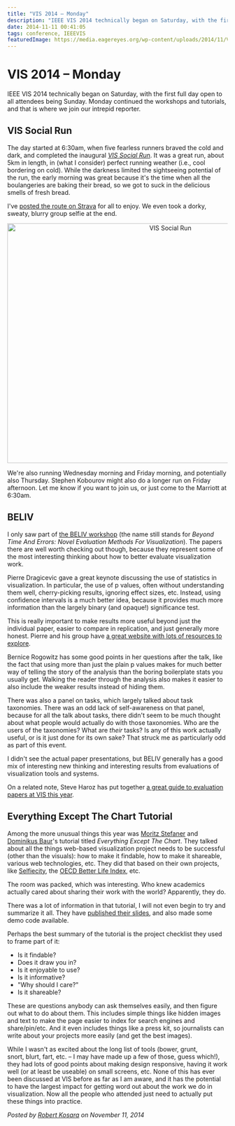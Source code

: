 ```yaml
---
title: "VIS 2014 – Monday"
description: "IEEE VIS 2014 technically began on Saturday, with the first full day open to all attendees being Sunday. Monday continued the workshops and tutorials, and that is where we join our intrepid reporter."
date: 2014-11-11 00:41:05
tags: conference, IEEEVIS
featuredImage: https://media.eagereyes.org/wp-content/uploads/2014/11/VIS-Social-Run.jpg
---
```


# VIS 2014 – Monday

IEEE VIS 2014 technically began on Saturday, with the first full day open to all attendees being Sunday. Monday continued the workshops and tutorials, and that is where we join our intrepid reporter.

## VIS Social Run

The day started at 6:30am, when five fearless runners braved the cold and dark, and completed the inaugural <em><a title="The VIS Sports Authority" href="https://eagereyes.org/blog/2014/the-vis-sports-authority">VIS Social Run</a></em>. It was a great run, about 5km in length, in (what I consider) perfect running weather (i.e., cool bordering on cold). While the darkness limited the sightseeing potential of the run, the early morning was great because it's the time when all the boulangeries are baking their bread, so we got to suck in the delicious smells of fresh bread.

I've <a href="http://www.strava.com/activities/217617977">posted the route on Strava</a> for all to enjoy. We even took a dorky, sweaty, blurry group selfie at the end.

<p align="center"><img class="aligncenter size-medium wp-image-8511" src="https://media.eagereyes.org/wp-content/uploads/2014/11/VIS-Social-Run-730x547.jpg" alt="VIS Social Run" width="730" height="547" /></p>

We're also running Wednesday morning and Friday morning, and potentially also Thursday. Stephen Kobourov might also do a longer run on Friday afternoon. Let me know if you want to join us, or just come to the Marriott at 6:30am.

## BELIV

I only saw part of <a href="http://beliv.cs.univie.ac.at">the BELIV workshop</a> (the name still stands for <em>Beyond Time And Errors: Novel Evaluation Methods For Visualization</em>). The papers there are well worth checking out though, because they represent some of the most interesting thinking about how to better evaluate visualization work.

Pierre Dragicevic gave a great keynote discussing the use of statistics in visualization. In particular, the use of p values, often without understanding them well, cherry-picking results, ignoring effect sizes, etc. Instead, using confidence intervals is a much better idea, because it provides much more information than the largely binary (and opaque!) significance test.

This is really important to make results more useful beyond just the individual paper, easier to compare in replication, and just generally more honest. Pierre and his group have <a href="http://aviz.fr/badstats">a great website with lots of resources to explore</a>.

Bernice Rogowitz has some good points in her questions after the talk, like the fact that using more than just the plain p values makes for much better way of telling the story of the analysis than the boring boilerplate stats you usually get. Walking the reader through the analysis also makes it easier to also include the weaker results instead of hiding them.

There was also a panel on tasks, which largely talked about task taxonomies. There was an odd lack of self-awareness on that panel, because for all the talk about tasks, there didn't seem to be much thought about what people would actually do with those taxonomies. Who are the users of the taxonomies? What are <em>their</em> tasks? Is any of this work actually useful, or is it just done for its own sake? That struck me as particularly odd as part of this event.

I didn't see the actual paper presentations, but BELIV generally has a good mix of interesting new thinking and interesting results from evaluations of visualization tools and systems.

On a related note, Steve Haroz has put together <a href="http://steveharoz.com/blog/2014/guide-to-user-performance-evaluation-at-infovis-2014/">a great guide to evaluation papers at VIS this year</a>.

## Everything Except The Chart Tutorial

Among the more unusual things this year was <a href="http://truth-and-beauty.net">Moritz Stefaner</a> and <a href="http://do.minik.us/">Dominikus Baur</a>'s tutorial titled <em>Everything Except The Chart</em>. They talked about all the things web-based visualization project needs to be successful (other than the visuals): how to make it findable, how to make it shareable, various web technologies, etc. They did that based on their own projects, like <a href="http://selfiecity.net">Selfiecity</a>, the <a href="http://oecdbetterlifeindex.org">OECD Better Life Index</a>, etc.

The room was packed, which was interesting. Who knew academics actually cared about sharing their work with the world? Apparently, they do.

There was a lot of information in that tutorial, I will not even begin to try and summarize it all. They have <a href="http://dominikus.github.io/webvis-tutorial/www/#/">published their slides</a>, and also made some demo code available.

Perhaps the best summary of the tutorial is the project checklist they used to frame part of it:

<ul>
    <li>Is it findable?</li>
    <li>Does it draw you in?</li>
    <li>Is it enjoyable to use?</li>
    <li>Is it informative?</li>
    <li>"Why should I care?"</li>
    <li>Is it shareable?</li>
</ul>

These are questions anybody can ask themselves easily, and then figure out what to do about them. This includes simple things like hidden images and text to make the page easier to index for search engines and share/pin/etc. And it even includes things like a press kit, so journalists can write about your projects more easily (and get the best images).

While I wasn't as excited about the long list of tools (bower, grunt, snort, blurt, fart, etc. – I may have made up a few of those, guess which!), they had lots of good points about making design responsive, having it work well (or at least be useable) on small screens, etc. None of this has ever been discussed at VIS before as far as I am aware, and it has the potential to have the largest impact for getting word out about the work we do in visualization. Now all the people who attended just need to actually put these things into practice.


_Posted by <a href="/about">Robert Kosara</a> on November 11, 2014_


